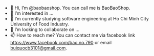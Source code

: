 - 👋 Hi, I’m @baobaoshop. You can call me is BaoBaoShop.
- 👀 I’m interested in ...
- 🌱 I’m currently studying software engineering at Ho Chi Minh City University of Food Industry.
- 💞️ I’m looking to collaborate on ...
- 📫 How to reach me? You can contact me via facebook link https://www.facebook.com/bao.no.790 or email buiquocb3101@gmail.com.
